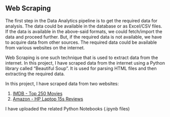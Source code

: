 ## Web Scraping

The first step in the Data Analytics pipeline is to get the required data for analysis. The data could be available in the database or as Excel/CSV files. If the data is available in the above-said formats, we could fetch/import the data and proceed further. But, if the required data is not available, we have to acquire data from other sources. The required data could be available from various websites on the internet.   

Web Scraping is one such technique that is used to extract data from the internet. In this project, I have scraped data from the internet using a Python library called “Beautiful Soup”. It is used for parsing HTML files and then extracting the required data.

In this project, I have scraped data from two websites:
1) [IMDB - Top 250 Movies](https://github.com/rakeshbangla41/python_projects/blob/main/web_scraping/web_scraping_imdb_top_ranked_movies.ipynb)
2) [Amazon - HP Laptop 15s Reviews](https://github.com/rakeshbangla41/python_projects/blob/main/web_scraping/web_scraping_amazon_reviews.ipynb)

I have uploaded the related Python Notebooks (.ipynb files)

